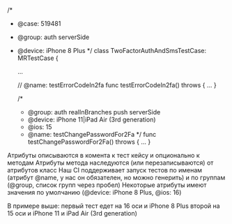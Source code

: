 /*
 * @case: 519481
 * @group: auth serverSide
 * @device: iPhone 8 Plus
 */
class TwoFactorAuthAndSmsTestCase: MRTestCase {

    ...

    // @name: testErrorCodeIn2fa
    func testErrorCodeIn2fa() throws {
        ...
    }

    /*
     * @group: auth realInBranches push serverSide
     * @device: iPhone 11|iPad Air (3rd generation)
     * @ios: 15
     * @name: testChangePasswordFor2Fa
     */
    func testChangePasswordFor2Fa() throws {
    ...
}

Атрибуты описываются в комента к тест кейсу и опционально к методам
Атрибуты метода наследуются (или перезаписываются) от атрибутов класс
Наш CI поддерживает запуск тестов по именам (атрибут @name, у нас он обязателен, но можно генерить) и по группам (@group, список групп через пробел)
Некоторые атрибуты имеют значения по умолчанию (@device: iPhone 8 Plus, @ios: 16)

В примере выше:
первый тест едет на 16 оси и iPhone 8 Plus
второй на 15 оси и iPhone 11 и iPad Air (3rd generation)